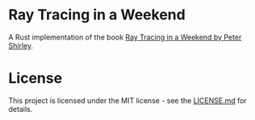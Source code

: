 # Ray Tracing in a Weekend

A Rust implementation of the book [Ray Tracing in a Weekend by Peter Shirley](https://github.com/petershirley/raytracinginoneweekend).

[](output.png)

# License

This project is licensed under the MIT license - see the [LICENSE.md](LICENSE.md) for details.
